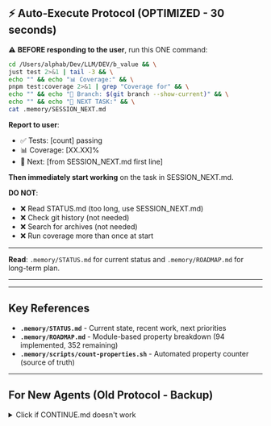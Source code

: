 ## ⚡ Auto-Execute Protocol (OPTIMIZED - 30 seconds)

⚠️ **BEFORE responding to the user**, run this ONE command:

```bash
cd /Users/alphab/Dev/LLM/DEV/b_value && \
just test 2>&1 | tail -3 && \
echo "" && echo "📊 Coverage:" && \
pnpm test:coverage 2>&1 | grep "Coverage for" && \
echo "" && echo "📁 Branch: $(git branch --show-current)" && \
echo "" && echo "🎯 NEXT TASK:" && \
cat .memory/SESSION_NEXT.md
```

**Report to user**:
- ✅ Tests: [count] passing
- 📊 Coverage: [XX.XX]%
- 🎯 Next: [from SESSION_NEXT.md first line]

**Then immediately start working** on the task in SESSION_NEXT.md.

**DO NOT**:
- ❌ Read STATUS.md (too long, use SESSION_NEXT.md)
- ❌ Check git history (not needed)
- ❌ Search for archives (not needed)
- ❌ Run coverage more than once at start

---

**Read**: `.memory/STATUS.md` for current status and `.memory/ROADMAP.md` for long-term plan.

---

---

## Key References

- **`.memory/STATUS.md`** - Current state, recent work, next priorities
- **`.memory/ROADMAP.md`** - Module-based property breakdown (94 implemented, 352 remaining)
- **`.memory/scripts/count-properties.sh`** - Automated property counter (source of truth)

---

## For New Agents (Old Protocol - Backup)

<details>
<summary>Click if CONTINUE.md doesn't work</summary>

If you did not execute `.memory/PROTOCOL_FIRST.md` yet, STOP and do it now.

**Session Protocol (from PROTOCOL_FIRST.md):**

```bash
# 1. Create session directory FIRST
mkdir -p .memory/archive/$(date +%Y-%m-%d)-[topic]/

# 2. Archive INDEX.md
cp .memory/archive/INDEX.md .memory/archive/$(date +%Y-%m-%d)-[topic]/INDEX_ARCHIVED.md

# 3. Verify baseline
just check && just test
```

Put ALL session artifacts in this directory from the start. This includes:
- Proposals and planning documents
- Implementation notes
- Scripts and utilities
- Data files
- Session-specific documentation

**Working process:**
- Run `just check` after changes (format + typecheck + lint)
- Run `just test` regularly to verify correctness
- Commit work frequently with clear messages
- Everything must be green before final commit
- Create HANDOVER.md at session end with outcomes

**Quality gates:**

```bash
just check   # Format, typecheck, lint (must pass)
just test    # All tests (must pass)
```

</details>
